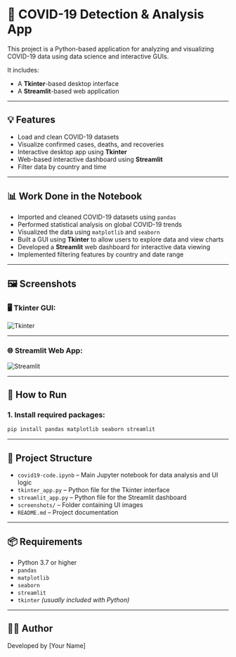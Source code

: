 # 🦠 COVID-19 Detection & Analysis App

This project is a Python-based application for analyzing and visualizing COVID-19 data using data science and interactive GUIs.

It includes:
- A **Tkinter**-based desktop interface
- A **Streamlit**-based web application

---

## 💡 Features

- Load and clean COVID-19 datasets
- Visualize confirmed cases, deaths, and recoveries
- Interactive desktop app using **Tkinter**
- Web-based interactive dashboard using **Streamlit**
- Filter data by country and time

---

## 📊 Work Done in the Notebook

- Imported and cleaned COVID-19 datasets using `pandas`
- Performed statistical analysis on global COVID-19 trends
- Visualized the data using `matplotlib` and `seaborn`
- Built a GUI using **Tkinter** to allow users to explore data and view charts
- Developed a **Streamlit** web dashboard for interactive data viewing
- Implemented filtering features by country and date range

---

## 🖼️ Screenshots

### 🖥️ Tkinter GUI:
![Tkinter](https://github.com/user-attachments/assets/c43c1905-e2aa-4546-8035-62850daa016b)

---

### 🌐 Streamlit Web App:
![Streamlit](https://github.com/user-attachments/assets/94e71ec9-240d-4f93-8990-241a444d1049)

---

## 🚀 How to Run

### 1. Install required packages:

```bash
pip install pandas matplotlib seaborn streamlit
```
---

## 📁 Project Structure

- `covid19-code.ipynb` – Main Jupyter notebook for data analysis and UI logic  
- `tkinter_app.py` – Python file for the Tkinter interface  
- `streamlit_app.py` – Python file for the Streamlit dashboard  
- `screenshots/` – Folder containing UI images  
- `README.md` – Project documentation

---

## 📦 Requirements

- Python 3.7 or higher  
- `pandas`  
- `matplotlib`  
- `seaborn`  
- `streamlit`  
- `tkinter` *(usually included with Python)*

---

## 👨‍💻 Author

Developed by [Your Name]

